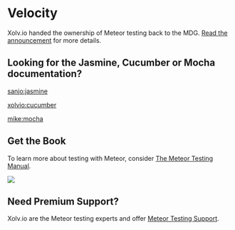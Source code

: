 # Velocity
Xolv.io handed the ownership of Meteor testing back to the MDG. [Read the announcement](http://xolv.io/velocity-announcement) for more details.

## Looking for the Jasmine, Cucumber or Mocha documentation?

[sanjo:jasmine](https://meteor-testing.readme.io/docs/getting-started)

[xolvio:cucumber](https://chimp.readme.io/docs/getting-started-with-meteor-cucumber)

[mike:mocha](https://github.com/mad-eye/meteor-mocha-web/)

## Get the Book
To learn more about testing with Meteor, consider [The Meteor Testing Manual](http://www.meteortesting.com/?utm_source=Cucumber&utm_medium=banner&utm_campaign=Velocity).

[![](http://www.meteortesting.com/img/tmtm.gif)](http://www.meteortesting.com/?utm_source=Cucumber&utm_medium=banner&utm_campaign=velocity_core)

## Need Premium Support?
Xolv.io are the Meteor testing experts and offer [Meteor Testing Support](http://xolv.io/services/meteor-testing-support).
